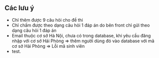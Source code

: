 ## Các lưu ý
- Chỉ thêm được 9 câu hỏi cho đề thi
- Chỉ chấm được theo dạng câu hỏi 1 đáp án do bên front chỉ gửi theo dạng câu hỏi 1 đáp án
- Email thuộc cơ sở Hà Nội, chưa có trong database, khi yêu cầu đăng nhập với cơ sở Hải Phòng => thêm người dùng đó vào database với mã cơ sở Hải Phòng => Lỗi mã sinh viên
- test.
